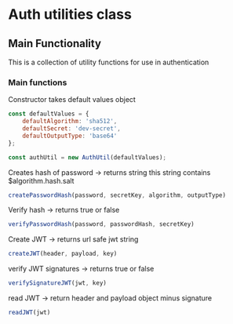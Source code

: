# Auth utilities class

## Main Functionality

This is a collection of utility functions for use in authentication

### Main functions

Constructor takes default values object

```js
const defaultValues = {
    defaultAlgorithm: 'sha512',
    defaultSecret: 'dev-secret',
    defaultOutputType: 'base64'
};

const authUtil = new AuthUtil(defaultValues);

```

Creates hash of password -> returns string this string contains $algorithm.hash.salt

```js
createPasswordHash(password, secretKey, algorithm, outputType)
```

Verify hash -> returns true or false

```js
verifyPasswordHash(password, passwordHash, secretKey)
```

Create JWT -> returns url safe jwt string

```js
createJWT(header, payload, key)
```

verify JWT signatures -> returns true or false

```js
verifySignatureJWT(jwt, key)
```

read JWT -> return header and payload object minus signature

```js
readJWT(jwt)
```